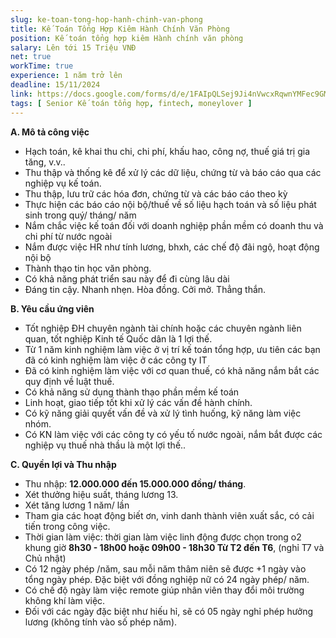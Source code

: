 ```yaml
---
slug: ke-toan-tong-hop-hanh-chinh-van-phong
title: Kế Toán Tổng Hợp Kiêm Hành Chính Văn Phòng
position: Kế toán tổng hợp kiêm Hành chính văn phòng
salary: Lên tới 15 Triệu VNĐ
net: true
workTime: true
experience: 1 năm trở lên
deadline: 15/11/2024
link: https://docs.google.com/forms/d/e/1FAIpQLSej9Ji4nVwcxRqwnYMFec9GMv3uYOpMD2vaskgfbVI4z3UjAA/viewform
tags: [ Senior Kế toán tổng hợp, fintech, moneylover ]
---
```


**A. Mô tả công việc**
- Hạch toán, kê khai thu chi, chi phí, khấu hao, công nợ, thuế giá trị gia tăng, v.v..
- Thu thập và thống kê để xử lý các dữ liệu, chứng từ và báo cáo qua các nghiệp vụ kế toán.
- Thu thập, lưu trữ các hóa đơn, chứng từ và các báo cáo theo kỳ
- Thực hiện các báo cáo nội bộ/thuế về số liệu hạch toán và số liệu phát sinh trong quý/ tháng/ năm
- Nắm chắc việc kế toán đối với doanh nghiệp phần mềm có doanh thu và chi phí từ nước ngoài
- Nắm được việc HR như tính lương, bhxh, các chế độ đãi ngộ, hoạt động nội bộ
- Thành thạo tin học văn phòng.
- Có khả năng phát triển sau này để đi cùng lâu dài
- Đáng tin cậy. Nhanh nhẹn. Hòa đồng. Cởi mở. Thẳng thắn.

**B. Yêu cầu ứng viên**
- Tốt nghiệp ĐH chuyên ngành tài chính hoặc các chuyên ngành liên quan, tốt nghiệp Kinh tế Quốc dân là 1 lợi thế.
- Từ 1 năm kinh nghiệm làm việc ở vị trí kế toán tổng hợp, ưu tiên các bạn đã có kinh nghiệm làm việc ở các công ty IT
- Đã có kinh nghiệm làm việc với cơ quan thuế, có khả năng nắm bắt các quy định về luật thuế.
- Có khả năng sử dụng thành thạo phần mềm kế toán
- Linh hoạt, giao tiếp tốt khi xử lý các vấn đề hành chính.
- Có kỹ năng giải quyết vấn đề và xử lý tình huống, kỹ năng làm việc nhóm.
- Có KN làm việc với các công ty có yếu tố nước ngoài, nắm bắt được các nghiệp vụ thuế nhà thầu là một lợi thế..

**C. Quyền lợi và Thu nhập**
- Thu nhập: **12.000.000 đến 15.000.000 đồng/ tháng**.
- Xét thưởng hiệu suất, tháng lương 13.
- Xét tăng lương 1 năm/ lần
- Tham gia các hoạt động biết ơn, vinh danh thành viên xuất sắc, có cải tiến trong công việc.
- Thời gian làm việc: thời gian làm việc linh động được chọn trong o2 khung giờ **8h30 - 18h00 hoặc 09h00 - 18h30 Từ T2 đến T6**, (nghỉ T7 và Chủ nhật)
- Có 12 ngày phép /năm, sau mỗi năm thâm niên sẽ được +1 ngày vào tổng ngày phép. Đặc biệt với đồng nghiệp nữ có 24 ngày phép/ năm.
- Có chế độ ngày làm việc remote giúp nhân viên thay đổi môi trường không khí làm việc.
- Đối với các ngày đặc biệt như hiếu hỉ, sẽ có 05 ngày nghỉ phép hưởng lương (không tính vào số phép năm).
